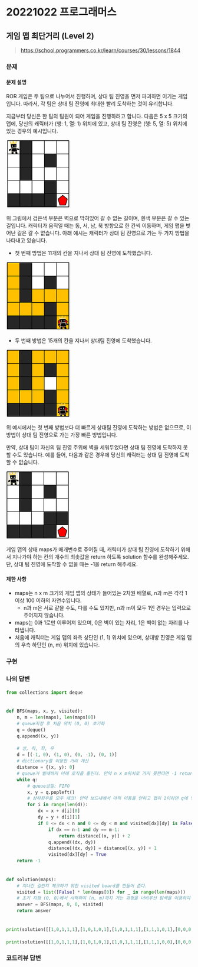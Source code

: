 # 20221022 프로그래머스

## 게임 맵 최단거리 (Level 2)
> https://school.programmers.co.kr/learn/courses/30/lessons/1844

### 문제
#### 문제 설명
ROR 게임은 두 팀으로 나누어서 진행하며, 상대 팀 진영을 먼저 파괴하면 이기는 게임입니다. 따라서, 각 팀은 상대 팀 진영에 최대한 빨리 도착하는 것이 유리합니다.

지금부터 당신은 한 팀의 팀원이 되어 게임을 진행하려고 합니다. 다음은 5 x 5 크기의 맵에, 당신의 캐릭터가 (행: 1, 열: 1) 위치에 있고, 상대 팀 진영은 (행: 5, 열: 5) 위치에 있는 경우의 예시입니다.

![](image/최단거리1_sxuruo.png)

위 그림에서 검은색 부분은 벽으로 막혀있어 갈 수 없는 길이며, 흰색 부분은 갈 수 있는 길입니다. 캐릭터가 움직일 때는 동, 서, 남, 북 방향으로 한 칸씩 이동하며, 게임 맵을 벗어난 길은 갈 수 없습니다.
아래 예시는 캐릭터가 상대 팀 진영으로 가는 두 가지 방법을 나타내고 있습니다.

- 첫 번째 방법은 11개의 칸을 지나서 상대 팀 진영에 도착했습니다.

![](image/최단거리2_hnjd3b.png)

- 두 번째 방법은 15개의 칸을 지나서 상대팀 진영에 도착했습니다.

![](image/최단거리3_ntxygd.png)

위 예시에서는 첫 번째 방법보다 더 빠르게 상대팀 진영에 도착하는 방법은 없으므로, 이 방법이 상대 팀 진영으로 가는 가장 빠른 방법입니다.

만약, 상대 팀이 자신의 팀 진영 주위에 벽을 세워두었다면 상대 팀 진영에 도착하지 못할 수도 있습니다. 예를 들어, 다음과 같은 경우에 당신의 캐릭터는 상대 팀 진영에 도착할 수 없습니다.

![](image/최단거리4_of9xfg.png)

게임 맵의 상태 maps가 매개변수로 주어질 때, 캐릭터가 상대 팀 진영에 도착하기 위해서 지나가야 하는 칸의 개수의 최솟값을 return 하도록 solution 함수를 완성해주세요. 단, 상대 팀 진영에 도착할 수 없을 때는 -1을 return 해주세요.

#### 제한 사항
- maps는 n x m 크기의 게임 맵의 상태가 들어있는 2차원 배열로, n과 m은 각각 1 이상 100 이하의 자연수입니다.
  - n과 m은 서로 같을 수도, 다를 수도 있지만, n과 m이 모두 1인 경우는 입력으로 주어지지 않습니다.
- maps는 0과 1로만 이루어져 있으며, 0은 벽이 있는 자리, 1은 벽이 없는 자리를 나타냅니다.
- 처음에 캐릭터는 게임 맵의 좌측 상단인 (1, 1) 위치에 있으며, 상대방 진영은 게임 맵의 우측 하단인 (n, m) 위치에 있습니다.

### 구현

### 나의 답변
```python
from collections import deque


def BFS(maps, x, y, visited):
    n, m = len(maps), len(maps[0])
    # queue지정 후 처음 위치 (0, 0) 초기화
    q = deque()
    q.append((x, y))
    
    # 상, 하, 좌, 우
    d = [(-1, 0), (1, 0), (0, -1), (0, 1)]
    # dictionary를 이용한 거리 계산
    distance = {(x, y): 0}
    # queue가 빌때까지 아래 로직을 돌린다. 만약 n x m위치로 가지 못한다면 -1 return
    while q:
        # queue성질: FIFO
        x, y = q.popleft()
        # 상하좌우를 모두 체크! 만약 보드내에서 아직 이동을 안하고 맵이 1이라면 q에 넣어주고 거리 + 1해줌, 그리고 visited 보드에 False -> True로 변경하는 알고리즘 
        for i in range(len(d)):
            dx = x + d[i][0]
            dy = y + d[i][1]
            if 0 <= dx < n and 0 <= dy < m and visited[dx][dy] is False and maps[dx][dy] == 1:
                if dx == n-1 and dy == m-1:
                    return distance[(x, y)] + 2
                q.append((dx, dy))
                distance[(dx, dy)] = distance[(x, y)] + 1
                visited[dx][dy] = True
    return -1


def solution(maps):
    # 지나간 길인지 체크하기 위한 visited board를 만들어 준다.
    visited = list([False] * len(maps[0]) for _ in range(len(maps)))
    # 초기 지점 (0, 0)에서 시작하여 (n, m)까지 가는 과정을 너비우선 탐색을 이용하여 찾는다.
    answer = BFS(maps, 0, 0, visited)
    return answer


print(solution([[1,0,1,1,1],[1,0,1,0,1],[1,0,1,1,1],[1,1,1,0,1],[0,0,0,0,1]]))

print(solution([[1,0,1,1,1],[1,0,1,0,1],[1,0,1,1,1],[1,1,1,0,0],[0,0,0,0,1]]))
```

### 코드리뷰 답변
```python
```